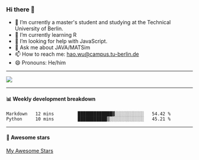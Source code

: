 ### Hi there 👋

<!--
可以添加注释
**haowuintub/haowuintub** is a ✨ _special_ ✨ repository because its `README.md` (this file) appears on your GitHub profile.
-->

- 🔭 I’m currently a master's student and studying at the Technical University of Berlin.
- 🌱 I’m currently learning R
- 🤔 I’m looking for help with JavaScript.
- 💬 Ask me about JAVA/MATSim
- 📫 How to reach me: hao.wu@campus.tu-berlin.de
- 😄 Pronouns: He/him
<!--  
- 👯 I’m looking to collaborate on ...
- ⚡ Fun fact: ...
-->

-----
![](https://github-readme-stats.vercel.app/api?username=haowuintub)
<!--  
![](https://github-readme-stats.vercel.app/api?username=haowuintub&theme=dark)
-->




---

#### :bar_chart: Weekly development breakdown

<!--START_SECTION:waka-->
```text
Markdown   12 mins         █████████████▓░░░░░░░░░░░   54.42 % 
Python     10 mins         ███████████▒░░░░░░░░░░░░░   45.21 % 
```
<!--END_SECTION:waka-->

---

#### :star2: Awesome stars

[My Awesome Stars](AWESOME-STARS.md)

